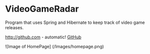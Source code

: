 # VideoGameRadar
Program that uses Spring and Hibernate to keep track of video game releases. 

http://github.com - automatic!
[GitHub](http://github.com)


![Image of HomePage]
(/Images/homepage.png)
